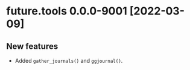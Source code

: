 # future.tools 0.0.0-9001 [2022-03-09]

## New features

 * Added `gather_journals()` and `ggjournal()`.

 